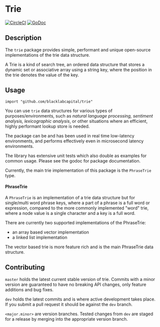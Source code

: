 # Trie

[![CircleCI](https://circleci.com/gh/blacklabcapital/trie.svg?style=svg)](https://circleci.com/gh/blacklabcapital/trie)
[![GoDoc](https://godoc.org/github.com/blacklabcapital/trie?status.svg)](https://godoc.org/github.com/blacklabcapital/trie)

## Description

The `trie` package provides simple, performant and unique open-source implementations of the trie data structure.

 A Trie is a kind of search tree, an ordered data structure that stores a dynamic set or associative array
using a string key, where the position in the trie denotes the value of the key.


## Usage

`import "github.com/blacklabcapital/trie"`

You can use `trie` data structures for various types of purposes/environments, such as *natural language processing, sentiment analysis, lexicographic analysis*, or other situations where an efficient, highly performant lookup store is needed.

The package can be and has been used in real time low-latency environments, and performs effectively even in microsecond latency environments.

The library has extensive unit tests which also double as examples for common usage. Please see the godoc for package documentation.



Currently, the main trie implementation of this package is the `PhraseTrie` type.

#### PhraseTrie

A `PhraseTrie` is an implementation of a trie data structure but for single/multi word phrase keys, where a part of a phrase is a full word or expression, compared to the more commonly implemented "word" trie, where a node value is a single character and a key is a full word.

There are currently two supported implementations of the PhraseTrie:

- an array based vector implementation
- a linked list implementation

The vector based trie is more feature rich and is the main PhraseTrie data structure.



## Contributing

`master` holds the latest current stable version of trie. Commits with a minor version are guaranteed to have no breaking API changes, only feature additions and bug fixes.

`dev` holds the latest commits and is where active development takes place. If you submit a pull request it should be against the `dev` branch.

`<major.minor>` are version branches. Tested changes from `dev` are staged for a release by merging into the appropriate version branch.
